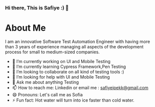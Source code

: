 ### Hi there, This is Safiye :) 👋




 # About Me

   I am an innovative Software Test Automation Engineer with having more than 3 years of experience managing all aspects of the development process for small to medium-sized companies.

- 🔭 I’m currently working on UI and Mobile Testing
- 🌱 I’m currently learning Cypress Framework,Pen Testing
- 👯 I’m looking to collaborate on all kind of testing tools :) 
- 🤔 I’m looking for help with UI and Mobile Testing
- 💬 Ask me about anything Testing
- 📫 How to reach me: Linkedin or email me : safiyeipekk@gmail.com
- 😄 Pronouns: Let's call me as Sofia 
- ⚡ Fun fact: Hot water will turn into ice faster than cold water.

